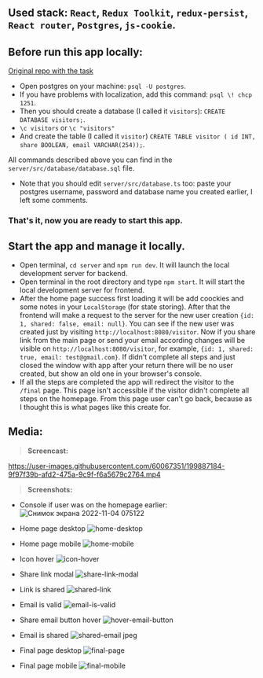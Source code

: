 ## Used stack: `React`, `Redux Toolkit`, `redux-persist`, `React router`, `Postgres`, `js-cookie`.

## Before run this app locally:
[Original repo with the task](https://github.com/KosyanMedia/test-tasks/tree/master/marketing) 

- Open postgres on your machine: `psql -U postgres`.
- If you have problems with localization, add this command: `psql \! chcp 1251`.
- Then you should create a database (I called it `visitors`): `CREATE DATABASE visitors;`.
- `\c visitors` or `\c "visitors"`
- And create the table (I called it `visitor`) `CREATE TABLE visitor (
  id INT,
  share BOOLEAN,
  email VARCHAR(254));`.

All commands described above you can find in the `server/src/database/database.sql` file.

- Note that you should edit `server/src/database.ts` too: paste your postgres username, password and database name you created earlier, I left some comments.

### That's it, now you are ready to start this app.

## Start the app and manage it locally.

- Open terminal, `cd server` and `npm run dev`. It will launch the local development server for backend.
- Open terminal in the root directory and type `npm start`. It will start the local development server for frontend.
- After the home page success first loading it will be add coockies and some notes in your `LocalStorage` (for state storing). After that the frontend will make a request to the server for the new user creation `{id: 1, shared: false, email: null}`. You can see if the new user was created just by visiting `http://localhost:8080/visitor`. Now if you share link from the main page or send your email according changes will be visible on `http://localhost:8080/visitor`, for example, `{id: 1, shared: true, email: test@gmail.com}`. If didn't complete all steps and just closed the window with app after your return there will be no user created, but show an old one in your browser's console.
- If all the steps are completed the app will redirect the visitor to the `/final` page. This page isn't accessible if the visitor didn't complete all steps on the homepage. From this page user can't go back, because as I thought this is what pages like this create for.

## Media:

>**Screencast:**

https://user-images.githubusercontent.com/60067351/199887184-9f97f39b-afd2-475a-9c9f-f6a5679c2764.mp4

>**Screenshots:**
- Console if user was on the homepage earlier: 
![Снимок экрана 2022-11-04 075122](https://user-images.githubusercontent.com/60067351/199890483-92b88940-6d5e-4abe-8850-10935e99d9a8.png)

- Home page desktop
![home-desktop](https://user-images.githubusercontent.com/60067351/199887325-effc3c0c-deb1-4312-b8be-6d72c71bfaa6.jpeg)

- Home page mobile
![home-mobile](https://user-images.githubusercontent.com/60067351/199887304-d056191c-daa4-4777-a98d-580314c16f36.jpeg)

- Icon hover
![icon-hover](https://user-images.githubusercontent.com/60067351/199887313-f0271eec-d924-41cf-b9a1-55620b0600f5.png)

- Share link modal 
![share-link-modal](https://user-images.githubusercontent.com/60067351/199887318-dee8dbfb-2b7c-48b2-8a10-bd15beac8876.jpeg)

- Link is shared
![shared-link](https://user-images.githubusercontent.com/60067351/199887323-b94b8fe5-f41e-4eb7-b867-33b48b31df0b.png)

- Email is valid
![email-is-valid](https://user-images.githubusercontent.com/60067351/199887320-cc62870c-1790-43da-b80b-6cac9b9ac75b.png)

- Share email button hover
![hover-email-button](https://user-images.githubusercontent.com/60067351/199887328-090b0cc3-ae41-43af-b07f-d41019e9fd62.png)

- Email is shared 
![shared-email jpeg](https://user-images.githubusercontent.com/60067351/199887311-07f34097-286f-49ce-ac6e-8628df91ad5d.png)

- Final page desktop
![final-page](https://user-images.githubusercontent.com/60067351/199887315-ebf34f50-6ea1-4880-a768-ac53bc40550a.jpeg)

- Final page mobile
![final-mobile](https://user-images.githubusercontent.com/60067351/199887326-de9a63b4-6bea-41b4-abce-7a33b8cc6a2d.jpeg)
